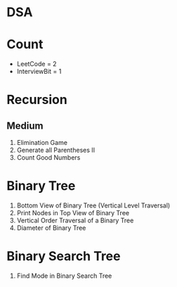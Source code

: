 # DSA

# Count

- LeetCode = 2
- InterviewBit = 1

# Recursion

## Medium

1. Elimination Game
2. Generate all Parentheses II
3. Count Good Numbers

# Binary Tree

1. Bottom View of Binary Tree (Vertical Level Traversal)
2. Print Nodes in Top View of Binary Tree
3. Vertical Order Traversal of a Binary Tree
4. Diameter of Binary Tree

# Binary Search Tree

1. Find Mode in Binary Search Tree
